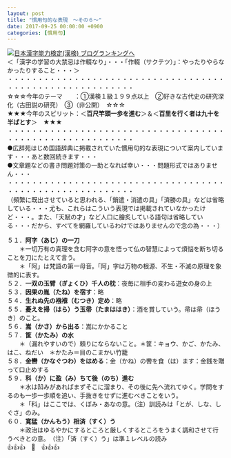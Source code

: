 ```yaml
---
layout: post
title: "慣用句的な表現　～その６～"
date: 2017-09-25 00:00:00 +0900
categories: [慣用句]
---
```


[![](/syuusyuu9701/assets/images/慣用句的な表現-～その６～-br_c_3028_1.gif)](http://blog.with2.net/link.php?1659096:3028 "日本漢字能力検定(漢検) ブログランキングへ")[日本漢字能力検定(漢検) ブログランキングへ](http://blog.with2.net/link.php?1659096:3028)  
＜「漢字の学習の大禁忌は作輟なり」・・・「作輟（サクテツ）」：やったりやらなかったりすること・・・＞  
・・・・・・・・・・・・・・・・・・・・・・・・・・・・・・・・・・・・・・・・・・・・・・・・・・・・・・・・・  
☆☆☆今年のテーマ　　：①漢検１級１９９点以上　②好きな古代史の研究深化（古田説の研究）　③（非公開）　☆☆☆　　  
★★★今年のスピリット：＜**百尺竿頭一歩を進む**＞＆＜**百里を行く者は九十を半ばとす**＞　★★★  
・・・・・・・・・・・・・・・・・・・・・・・・・・・・・・・・・・・・・・・・・・・・・・・・・・・・・・・・・  
●広辞苑はじめ国語辞典に掲載されていた慣用句的な表現について案内しています・・・あと数回続きます・・・  
●文章題などの書き問題対策の一助となれば幸い・・・問題形式ではありません・・・  
・・・・・・・・・・・・・・・・・・・・・・・・・・・・・・・・・・・・・・・・・・・・・・・・・・・・・・・・・  
（頻繁に既出させていると思われる、「銷遣・消遣の具」「済勝の具」などは省略している・・・尤も、これらはこういう表現では掲載されていなかったけど・・・。また、「天賦の才」など人口に膾炙している語句は省略している・・・だから、すべてを網羅しているわけではありませんので念の為・・・）  
  
５１．**阿字（あじ）の一刀**  
　　＊一切万有の真理を含む阿字の意を悟って仏の智慧によって煩悩を断ち切ることを刀にたとえて言う。  
　　＊「阿」は梵語の第一母音。「阿」字は万物の根源、不生・不滅の原理を象徴的に表す。  
５２．**一双の玉臂（ぎょくひ）千人の枕**：夜毎に相手の変わる遊女の身の上  
５３．**因果の胤（たね）を宿す**：略  
５４．**生れぬ先の襁褓（むつき）定め**：略  
５５．**憂えを掃（はら）う玉帚（たまははき）**：酒を賞していう。帚は帚（ほうき）のこと。  
５６．**嵩（かさ）から出る**：嵩にかかること  
５７．**筐（かたみ）の水**  
　　＊（漏れやすいので）頼りにならないこと。＊筐：キョウ、かご、かたみ、はこ、ねだい　＊かたみ＝目のこまかい竹籠  
５８．**金轡（かなぐつわ）をはめる**：金（かね）の轡を食（は）ます：金銭を贈って口止めする  
５９．**科（か）に盈（み）ちて後（のち）進む**  
　　＊水は凹みがあればまずそこに溜まり、その後に先へ流れてゆく。学問をするのも一歩一歩順を追い、手抜きをせずに進むべきことをいう。  
　　＊「科」はここでは、くぼみ・あなの意。（注）訓読みは「とが、しな、しぐさ」のみ。  
６０．**寛猛（かんもう）相済（すく）う**  
　　＊政治はゆるやかにするところと厳しくするところをうまく調和させて行うべきとの意。　（注）「済（すく）う」は準１レベルの読み  
👍👍👍　🐔　👍👍👍
